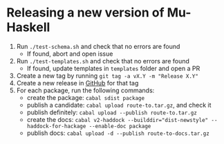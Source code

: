 # Releasing a new version of Mu-Haskell

1. Run `./test-schema.sh` and check that no errors are found
    - If found, abort and open issue
2. Run `./test-templates.sh` and check that no errors are found
    - If found, update templates in `templates` folder and open a PR
3. Create a new tag by running `git tag -a vX.Y -m "Release X.Y"`
4. Create a new release in [GitHub](https://github.com/higherkindness/mu-haskell/releases/new) for that tag
5. For each package, run the following commands:
   - create the package: `cabal sdist package`
   - publish a candidate: `cabal upload route-to.tar.gz`, and check it
   - publish definitely: `cabal upload --publish route-to.tar.gz`
   - create the docs: `cabal v2-haddock --builddir="dist-newstyle" --haddock-for-hackage --enable-doc package`
   - publish docs: `cabal upload -d --publish route-to-docs.tar.gz`
